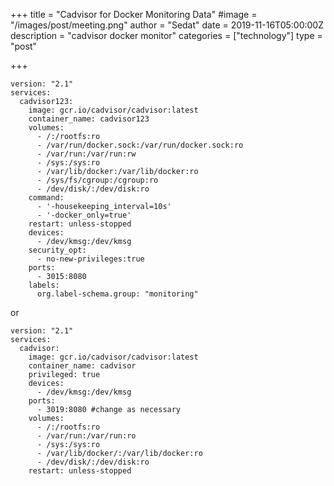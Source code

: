 +++
title = "Cadvisor for Docker Monitoring Data"
#image = "/images/post/meeting.png"
author = "Sedat"
date = 2019-11-16T05:00:00Z
description = "cadvisor docker monitor"
categories = ["technology"]
type = "post"

+++
```
version: "2.1"
services:
  cadvisor123:
    image: gcr.io/cadvisor/cadvisor:latest
    container_name: cadvisor123
    volumes:
      - /:/rootfs:ro
      - /var/run/docker.sock:/var/run/docker.sock:ro
      - /var/run:/var/run:rw
      - /sys:/sys:ro
      - /var/lib/docker:/var/lib/docker:ro
      - /sys/fs/cgroup:/cgroup:ro
      - /dev/disk/:/dev/disk:ro
    command:
      - '-housekeeping_interval=10s'
      - '-docker_only=true'
    restart: unless-stopped
    devices:
      - /dev/kmsg:/dev/kmsg
    security_opt:
      - no-new-privileges:true
    ports:
      - 3015:8080
    labels:
      org.label-schema.group: "monitoring"
```

or

```
version: "2.1"
services:
  cadvisor:
    image: gcr.io/cadvisor/cadvisor:latest
    container_name: cadvisor
    privileged: true
    devices:
      - /dev/kmsg:/dev/kmsg
    ports:
      - 3019:8080 #change as necessary
    volumes:
      - /:/rootfs:ro
      - /var/run:/var/run:ro
      - /sys:/sys:ro
      - /var/lib/docker/:/var/lib/docker:ro
      - /dev/disk/:/dev/disk:ro
    restart: unless-stopped
```
